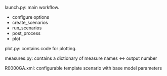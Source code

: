 launch.py: main workflow.

- configure options
- create_scenarios
- run_scenarios
- post_process
- plot

plot.py: contains code for plotting.

measures.py: contains a dictionary of measure names <-> output number 

R0000GA.xml: configurable template scenario with base model parameters
